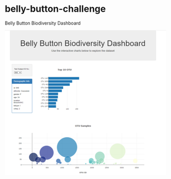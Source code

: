 # belly-button-challenge

Belly Button Biodiversity Dashboard

![Alternate image text](/Image/Dashboard.png)